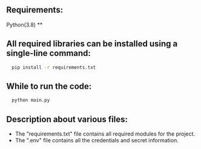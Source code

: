 ## Requirements:
Python(3.8) **

## All required libraries can be installed using a single-line command:
```bash
  pip install -r requirements.txt 
```

## While to run the code:
```bash
  python main.py
```
## Description about various files:
- The "requirements.txt" file contains all required modules for the project.  
- The ".env" file contains all the credentials and secret information.
